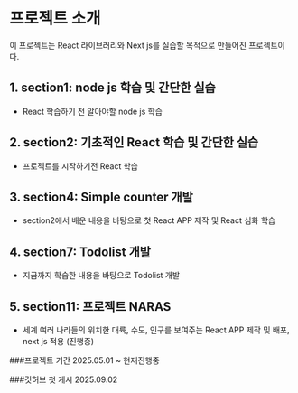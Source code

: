 # 프로젝트 소개
이 프로젝트는 React 라이브러리와 Next js를 실습할 목적으로 만들어진 프로젝트이다.



  ##  1. section1: node js 학습 및 간단한 실습
  + React 학습하기 전 알아야할 node js 학습
  ##  2. section2: 기초적인 React 학습 및 간단한 실습
  + 프로젝트를 시작하기전 React 학습
  ##  3. section4: Simple counter 개발
  + section2에서 배운 내용을 바탕으로 첫 React APP 제작 및 React 심화 학습
  ##  4. section7: Todolist 개발
  + 지금까지 학습한 내용을 바탕으로 Todolist 개발
  ## 5. section11: 프로젝트 NARAS
  + 세계 여러 나라들의 위치한 대륙, 수도, 인구를 보여주는 React APP 제작 및 배포, next js 적용 (진행중)

  
###프로젝트 기간
2025.05.01 ~ 현재진행중


###깃허브 첫 게시
2025.09.02
